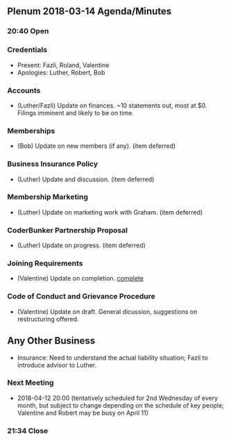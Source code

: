 ## Plenum 2018-03-14 Agenda/Minutes

### 20:40 Open

### Credentials
- Present: Fazli, Roland, Valentine
- Apologies: Luther, Robert, Bob

### Accounts
- (Luther/Fazli) Update on finances. ~10 statements out, most at $0. Filings imminent and likely to be on time.

### Memberships
- (Bob) Update on new members (if any). (item deferred)

### Business Insurance Policy
- (Luther) Update and discussion. (item deferred)

### Membership Marketing
- (Luther) Update on marketing work with Graham. (item deferred)

### CoderBunker Partnership Proposal
- (Luther) Update on progress. (item deferred)

### Joining Requirements
- (Valentine) Update on completion. [complete](https://hackerspace.sg/membership/MembershipAgreement.pdf)

### Code of Conduct and Grievance Procedure
- (Valentine) Update on draft. General dicussion, suggestions on restructuring offered.

## Any Other Business

- Insurance: Need to understand the actual liability situation; Fazli to introduce advisor to Luther.

### Next Meeting
- 2018-04-12 20:00 (tentatively scheduled for 2nd Wednesday of every month, but subject to change depending on the schedule of key people; Valentine and Robert may be busy on April 11)

### 21:34 Close
